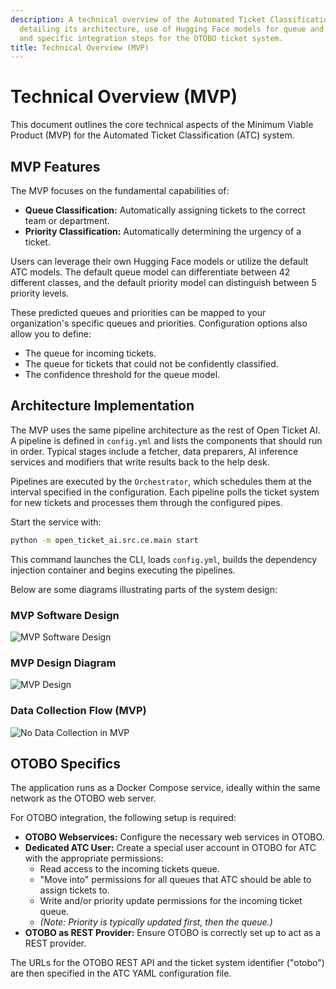 ```yaml
---
description: A technical overview of the Automated Ticket Classification (ATC) MVP,
  detailing its architecture, use of Hugging Face models for queue and priority classification,
  and specific integration steps for the OTOBO ticket system.
title: Technical Overview (MVP)
---
```

# Technical Overview (MVP)

This document outlines the core technical aspects of the Minimum Viable Product (MVP) for the Automated Ticket Classification (ATC) system.

## MVP Features

The MVP focuses on the fundamental capabilities of:

*   **Queue Classification:** Automatically assigning tickets to the correct team or department.
*   **Priority Classification:** Automatically determining the urgency of a ticket.

Users can leverage their own Hugging Face models or utilize the default ATC models. The default queue model can differentiate between 42 different classes, and the default priority model can distinguish between 5 priority levels.

These predicted queues and priorities can be mapped to your organization's specific queues and priorities. Configuration options also allow you to define:
*   The queue for incoming tickets.
*   The queue for tickets that could not be confidently classified.
*   The confidence threshold for the queue model.

## Architecture Implementation

The MVP uses the same pipeline architecture as the rest of Open Ticket AI.  A
pipeline is defined in `config.yml` and lists the components that should run in
order. Typical stages include a fetcher, data preparers, AI inference services
and modifiers that write results back to the help desk.

Pipelines are executed by the `Orchestrator`, which schedules them at the
interval specified in the configuration. Each pipeline polls the ticket system
for new tickets and processes them through the configured pipes.

Start the service with:

```bash
python -m open_ticket_ai.src.ce.main start
```

This command launches the CLI, loads `config.yml`, builds the dependency
injection container and begins executing the pipelines.

Below are some diagrams illustrating parts of the system design:

### MVP Software Design
![MVP Software Design](/images/mvp-software-design.png)

### MVP Design Diagram
![MVP Design](/images/mvp-design.png)

### Data Collection Flow (MVP)
![No Data Collection in MVP](/images/mv-no-data-collection.png)


## OTOBO Specifics

The application runs as a Docker Compose service, ideally within the same network as the OTOBO web server.

For OTOBO integration, the following setup is required:

*   **OTOBO Webservices:** Configure the necessary web services in OTOBO.
*   **Dedicated ATC User:** Create a special user account in OTOBO for ATC with the appropriate permissions:
    *   Read access to the incoming tickets queue.
    *   "Move into" permissions for all queues that ATC should be able to assign tickets to.
    *   Write and/or priority update permissions for the incoming ticket queue.
    *   *(Note: Priority is typically updated first, then the queue.)*
*   **OTOBO as REST Provider:** Ensure OTOBO is correctly set up to act as a REST provider.

The URLs for the OTOBO REST API and the ticket system identifier ("otobo") are then specified in the ATC YAML configuration file.
